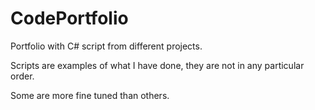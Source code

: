 # CodePortfolio
Portfolio with C# script from different projects.

Scripts are examples of what I have done, they are not in any particular order. 

Some are more fine tuned than others.
